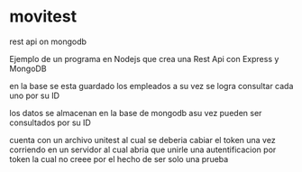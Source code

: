 # movitest
rest api on mongodb

Ejemplo de un programa en Nodejs que crea una Rest Api con Express y MongoDB

en la base se esta guardado los empleados a su vez se logra consultar cada uno por su ID

los datos se almacenan en la base de mongodb asu vez pueden ser consultados por su ID

cuenta con un archivo unitest al cual se deberia cabiar el token una vez corriendo en un servidor al cual abria que unirle una autentificacion por token la cual no creee por el hecho de ser solo una prueba
